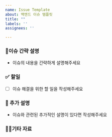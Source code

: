 ```yaml
---
name: Issue Template
about: 백엔드 이슈 템플릿
title: ""
labels: ''
assignees: ''

---
```


### 🚀이슈 간략 설명

- 이슈의 내용을 간략하게 설명해주세요

### ✅ 할일

- [ ] 이슈 해결을 위한 할 일을 작성해주세요

### 🧐 추가 설명

- 이슈와 관련된 추가적인 설명이 있다면 작성해주세요

### 😶‍🌫️기타 자료